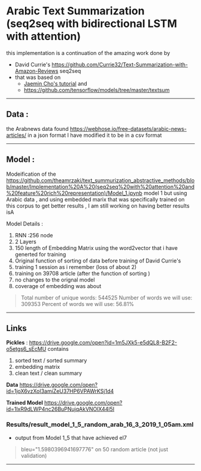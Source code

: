 # Arabic Text Summarization (seq2seq with bidirectional LSTM with attention)

this implementation is a continuation of the amazing work done by
- David Currie's https://github.com/Currie32/Text-Summarization-with-Amazon-Reviews seq2seq
- that was based on 
   - [Jaemin Cho's tutorial](https://github.com/j-min/tf_tutorial_plus/tree/master/RNN_seq2seq/contrib_seq2seq) 
    and 
   - https://github.com/tensorflow/models/tree/master/textsum

-------------------------------------------------


## Data :
the Arabnews data found https://webhose.io/free-datasets/arabic-news-articles/ in a json format
I have modified it to be in a csv format 

-------------------------------------------------


## Model :
Modeification of the https://github.com/theamrzaki/text_summurization_abstractive_methods/blob/master/Implementation%20A%20(seq2seq%20with%20attention%20and%20feature%20rich%20representation)/Model_1.ipynb
model 1 
but using Arabic data , and using embedded marix that was specifically trained on this corpus to get better results , I am still working on having better results isA 

Model Details :

1.   RNN :256 node
2.   2 Layers
3.  150 length of Embedding Matrix using the word2vector that i have generted for training
4.   Original function of sorting of data before training of David Currie's
5.   training 1 session as i remember (loss of about 2)
6.   training on 39708 article (after the function of sorting )
7.   no changes to the orignal model
8.  coverage of embedding was about 

> Total number of unique words: 544525
> Number of words we will use: 309353
> Percent of words we will use: 56.81%

-------------------------------------------------

## Links
**Pickles** :
https://drive.google.com/open?id=1m5JXk5-e5dQL8-B2F2-o5etgs6_sEcMU
contains
1. sorted text / sorted summary
2. embedding matrix
3. clean text / clean summary

**Data**
https://drive.google.com/open?id=1joX6vzXoI3amiZeU37HP6VPAWrKSj1d4

**Trained Model**
https://drive.google.com/open?id=1lxR9dLWP4nc26BuPNujqAkVNOlX44l5I

### Results/result_model_1_5_random_arab_16_3_2019_1_05am.xml
- output from Model 1_5 that have achieved el7 

> bleu="1.5980396941697776"   on 50 random article (not just validation)






-------------------------------------------------

